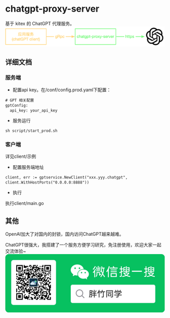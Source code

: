 # chatgpt-proxy-server
基于 kitex 的 ChatGPT 代理服务。
![chatgpt-proxy-server.png.png](./docs/images/chatgpt-proxy-server.png)

## 详细文档

### 服务端
* 配置api key。在/conf/config.prod.yaml下配置：

```
# GPT 相关配置
gptConfig:
  api_key: your_api_key
```

* 服务运行 
```
sh script/start_prod.sh
```

### 客户端

详见client/示例

* 配置服务端地址

```
client, err := gptservice.NewClient("xxx.yyy.chatgpt", client.WithHostPorts("0.0.0.0:8888"))
```

* 执行

执行client/main.go

## 其他

OpenAI加大了对国内的封锁，国内访问ChatGPT越来越难。

ChatGPT很强大，我搭建了一个服务方便学习研究，免注册使用，欢迎大家一起交流体验~
![欢迎交流](./docs/images/扫码_搜索联合传播样式-标准色版.jpg)